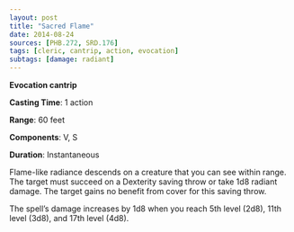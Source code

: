 ```yaml
---
layout: post
title: "Sacred Flame"
date: 2014-08-24
sources: [PHB.272, SRD.176]
tags: [cleric, cantrip, action, evocation]
subtags: [damage: radiant]
---
```


**Evocation cantrip**

**Casting Time**: 1 action

**Range**: 60 feet

**Components**: V, S

**Duration**: Instantaneous

Flame-like radiance descends on a creature that you can see within range. The target must succeed on a Dexterity saving throw or take 1d8 radiant damage. The target gains no benefit from cover for this saving throw.

The spell’s damage increases by 1d8 when you reach 5th level (2d8), 11th level (3d8), and 17th level (4d8).
